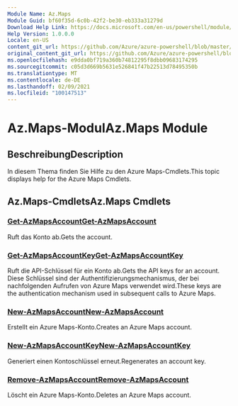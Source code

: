 ```yaml
---
Module Name: Az.Maps
Module Guid: bf60f35d-6c0b-42f2-be30-eb333a31279d
Download Help Link: https://docs.microsoft.com/en-us/powershell/module/az.maps
Help Version: 1.0.0.0
Locale: en-US
content_git_url: https://github.com/Azure/azure-powershell/blob/master/src/Maps/Maps/help/Az.Maps.md
original_content_git_url: https://github.com/Azure/azure-powershell/blob/master/src/Maps/Maps/help/Az.Maps.md
ms.openlocfilehash: e9dda0bf719a360b74812295f8dbb09683174295
ms.sourcegitcommit: c05d3d669b5631e526841f47b22513d78495350b
ms.translationtype: MT
ms.contentlocale: de-DE
ms.lasthandoff: 02/09/2021
ms.locfileid: "100147513"
---
```

# <span data-ttu-id="f2a3a-101">Az.Maps-Modul</span><span class="sxs-lookup"><span data-stu-id="f2a3a-101">Az.Maps Module</span></span>
## <span data-ttu-id="f2a3a-102">Beschreibung</span><span class="sxs-lookup"><span data-stu-id="f2a3a-102">Description</span></span>
<span data-ttu-id="f2a3a-103">In diesem Thema finden Sie Hilfe zu den Azure Maps-Cmdlets.</span><span class="sxs-lookup"><span data-stu-id="f2a3a-103">This topic displays help for the Azure Maps Cmdlets.</span></span>

## <span data-ttu-id="f2a3a-104">Az.Maps-Cmdlets</span><span class="sxs-lookup"><span data-stu-id="f2a3a-104">Az.Maps Cmdlets</span></span>
### [<span data-ttu-id="f2a3a-105">Get-AzMapsAccount</span><span class="sxs-lookup"><span data-stu-id="f2a3a-105">Get-AzMapsAccount</span></span>](Get-AzMapsAccount.md)
<span data-ttu-id="f2a3a-106">Ruft das Konto ab.</span><span class="sxs-lookup"><span data-stu-id="f2a3a-106">Gets the account.</span></span>

### [<span data-ttu-id="f2a3a-107">Get-AzMapsAccountKey</span><span class="sxs-lookup"><span data-stu-id="f2a3a-107">Get-AzMapsAccountKey</span></span>](Get-AzMapsAccountKey.md)
<span data-ttu-id="f2a3a-108">Ruft die API-Schlüssel für ein Konto ab.</span><span class="sxs-lookup"><span data-stu-id="f2a3a-108">Gets the API keys for an account.</span></span>
<span data-ttu-id="f2a3a-109">Diese Schlüssel sind der Authentifizierungsmechanismus, der bei nachfolgenden Aufrufen von Azure Maps verwendet wird.</span><span class="sxs-lookup"><span data-stu-id="f2a3a-109">These keys are the authentication mechanism used in subsequent calls to Azure Maps.</span></span>

### [<span data-ttu-id="f2a3a-110">New-AzMapsAccount</span><span class="sxs-lookup"><span data-stu-id="f2a3a-110">New-AzMapsAccount</span></span>](New-AzMapsAccount.md)
<span data-ttu-id="f2a3a-111">Erstellt ein Azure Maps-Konto.</span><span class="sxs-lookup"><span data-stu-id="f2a3a-111">Creates an Azure Maps account.</span></span>

### [<span data-ttu-id="f2a3a-112">New-AzMapsAccountKey</span><span class="sxs-lookup"><span data-stu-id="f2a3a-112">New-AzMapsAccountKey</span></span>](New-AzMapsAccountKey.md)
<span data-ttu-id="f2a3a-113">Generiert einen Kontoschlüssel erneut.</span><span class="sxs-lookup"><span data-stu-id="f2a3a-113">Regenerates an account key.</span></span>

### [<span data-ttu-id="f2a3a-114">Remove-AzMapsAccount</span><span class="sxs-lookup"><span data-stu-id="f2a3a-114">Remove-AzMapsAccount</span></span>](Remove-AzMapsAccount.md)
<span data-ttu-id="f2a3a-115">Löscht ein Azure Maps-Konto.</span><span class="sxs-lookup"><span data-stu-id="f2a3a-115">Deletes an Azure Maps account.</span></span>

